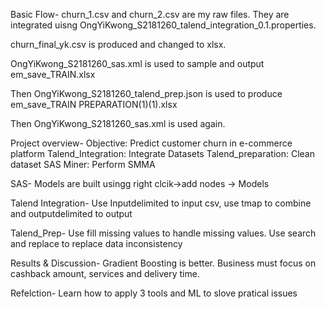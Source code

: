 Basic Flow-
churn_1.csv and churn_2.csv are my raw files. They are integrated uisng OngYiKwong_S2181260_talend_integration_0.1.properties.

churn_final_yk.csv is produced and changed to xlsx.

OngYiKwong_S2181260_sas.xml is used to sample and output em_save_TRAIN.xlsx

Then OngYiKwong_S2181260_talend_prep.json is used to produce em_save_TRAIN PREPARATION(1)(1).xlsx

Then OngYiKwong_S2181260_sas.xml is used again.

Project overview-
Objective: Predict customer churn in e-commerce platform
Talend_Integration: Integrate Datasets
Talend_preparation: Clean dataset
SAS Miner: Perform SMMA

SAS-
Models are built usingg right clcik->add nodes -> Models

Talend Integration-
Use Inputdelimited to input csv, use tmap to combine and outputdelimited to output

Talend_Prep-
Use fill missing values to handle missing values. Use search and replace to replace data inconsistency

Results & Discussion-
Gradient Boosting is better. Business must focus on cashback amount, services and delivery time.

Refelction-
Learn how to apply 3 tools and ML to slove pratical issues
